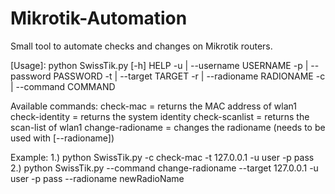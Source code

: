 # Mikrotik-Automation
Small tool to automate checks and changes on Mikrotik routers. 

[Usage]:
python SwissTik.py [-h] HELP
-u | --username USERNAME
-p | --password PASSWORD
-t | --target TARGET
-r | --radioname RADIONAME
-c | --command COMMAND

Available commands: 
check-mac = returns the MAC address of wlan1
check-identity = returns the system identity
check-scanlist = returns the scan-list of wlan1
change-radioname = changes the radioname (needs to be used with [--radioname])

Example:
1.) python SwissTik.py -c check-mac -t 127.0.0.1 -u user -p pass
2.) python SwissTik.py --command change-radioname --target 127.0.0.1 -u user -p pass --radioname newRadioName
